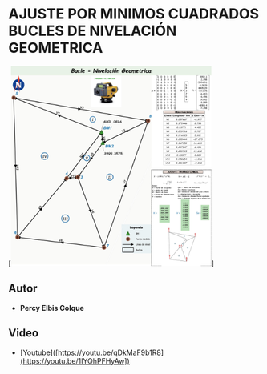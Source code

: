 # AJUSTE POR MINIMOS CUADRADOS BUCLES DE NIVELACIÓN GEOMETRICA
[<img src="https://raw.githubusercontent.com/percyelbis/least_squares/master/1d_ls.jpg" width ="400" hight = "500" alt="1D"/>]
## Autor
* **Percy Elbis Colque**
## Video
* [Youtube]([https://youtu.be/qDkMaF9b1R8](https://youtu.be/1IYQhPFHyAw])

